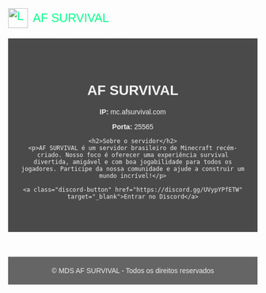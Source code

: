 <!DOCTYPE html>
<html lang="pt-BR">
<head>
  <meta charset="UTF-8">
  <title>AF SURVIVAL</title>
  <style>
    body {
      font-family: Arial, sans-serif;
      margin: 0;
      background: url('https://photos.google.com/photo/AF1QipPqnWn25Fh7O4rSX2xkUJXmQLmVTES2k41DWp3W') no-repeat center center fixed;
      background-size: cover;
      color: #f0f0f0;
    }

    /* Menu de navegação */
    .navbar {
      display: flex;
      justify-content: space-between;
      align-items: center;
      background-color: rgba(44, 44, 44, 0.9);
      padding: 10px 20px;
    }

    .navbar .logo {
      font-size: 24px;
      color: #00ff88;
      display: flex;
      align-items: center;
    }

    .navbar .logo img {
      height: 40px;
      margin-right: 10px;
    }

    .menu-toggle {
      display: none;
      flex-direction: column;
      cursor: pointer;
    }

    .menu-toggle span {
      height: 3px;
      width: 25px;
      background: white;
      margin: 4px 0;
    }

    .nav-links {
      display: flex;
      gap: 20px;
    }

    .nav-links a {
      color: white;
      text-decoration: none;
      font-size: 18px;
      transition: color 0.3s;
    }

    .nav-links a:hover {
      color: #00ff88;
    }

    /* Conteúdo principal */
    .content {
      text-align: center;
      padding: 50px 20px;
      background-color: rgba(30, 30, 30, 0.8);
    }

    .discord-button {
      display: inline-block;
      margin-top: 30px;
      padding: 15px 30px;
      font-size: 18px;
      background-color: #5865F2;
      color: white;
      border: none;
      border-radius: 8px;
      text-decoration: none;
    }

    .loja {
      display: none;
      margin-top: 40px;
    }

    .loja h2 {
      margin-bottom: 20px;
    }

    .vip-item {
      background-color: #2c2c2c;
      margin: 10px auto;
      padding: 20px;
      width: 250px;
      border-radius: 8px;
    }

    .vip-item p {
      margin: 10px 0;
    }

    footer {
      text-align: center;
      padding: 20px;
      background-color: rgba(0, 0, 0, 0.6);
      font-size: 14px;
      margin-top: 50px;
    }

    /* Responsivo */
    @media (max-width: 768px) {
      .nav-links {
        display: none;
        flex-direction: column;
        width: 100%;
        background-color: #2c2c2c;
        position: absolute;
        top: 60px;
        left: 0;
      }

      .nav-links a {
        padding: 15px;
        border-top: 1px solid #444;
      }

      .menu-toggle {
        display: flex;
      }

      .nav-links.show {
        display: flex;
      }
    }
  </style>
</head>
<body>

  <div class="navbar">
    <div class="logo">
      <img src="A_logo_for_&quot;AF_Survival&quot;_related_to_Minecraft_is_d.png" alt="Logo AF SURVIVAL">
      AF SURVIVAL
    </div>
    <div class="menu-toggle" onclick="toggleMenu()">
      <span></span><span></span><span></span>
    </div>
    <div class="nav-links" id="navLinks">
      <a href="#" onclick="showHome()">Página Inicial</a>
      <a href="https://discord.gg/UVypYPfETW" target="_blank">Discord</a>
      <a href="#" onclick="showLoja()">Loja</a>
    </div>
  </div>

  <div class="content" id="homeContent">
    <h1>AF SURVIVAL</h1>
    <p><strong>IP:</strong> mc.afsurvival.com</p>
    <p><strong>Porta:</strong> 25565</p>

    <h2>Sobre o servidor</h2>
    <p>AF SURVIVAL é um servidor brasileiro de Minecraft recém-criado. Nosso foco é oferecer uma experiência survival divertida, amigável e com boa jogabilidade para todos os jogadores. Participe da nossa comunidade e ajude a construir um mundo incrível!</p>

    <a class="discord-button" href="https://discord.gg/UVypYPfETW" target="_blank">Entrar no Discord</a>
  </div>

  <div class="content loja" id="lojaContent">
    <h2>Loja VIP</h2>

    <div class="vip-item">
      <h3>VIP 7 Dias</h3>
      <p>R$ 4,90</p>
    </div>

    <div class="vip-item">
      <h3>VIP 1 Mês</h3>
      <p>R$ 29,99</p>
    </div>
  </div>

  <footer>
    &copy; MDS AF SURVIVAL - Todos os direitos reservados
  </footer>

  <script>
    function toggleMenu() {
      const nav = document.getElementById('navLinks');
      nav.classList.toggle('show');
    }

    function showLoja() {
      document.getElementById('homeContent').style.display = 'none';
      document.getElementById('lojaContent').style.display = 'block';
    }

    function showHome() {
      document.getElementById('homeContent').style.display = 'block';
      document.getElementById('lojaContent').style.display = 'none';
    }
  </script>

</body>
</html>
